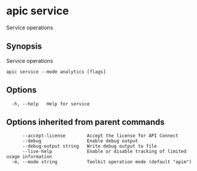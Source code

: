 # apic service

Service operations

## Synopsis

Service operations

```
apic service --mode analytics [flags]
```

## Options

```
  -h, --help   Help for service
```

## Options inherited from parent commands

```
      --accept-license        Accept the license for API Connect
      --debug                 Enable debug output
      --debug-output string   Write debug output to file
      --live-help             Enable or disable tracking of limited usage information
  -m, --mode string           Toolkit operation mode (default "apim")
```
